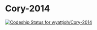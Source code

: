 Cory-2014
=========

[ ![Codeship Status for wyattjoh/Cory-2014](https://www.codeship.io/projects/aebfc300-2d3a-0132-2f0f-56a9d4db6e54/status)](https://www.codeship.io/projects/39157)
